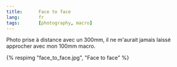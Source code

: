 ```yaml
---
title:      Face to face
lang:       fr
tags:       [photography, macro]
---
```


Photo prise à distance avec un 300mm, il ne m'aurait jamais laissé approcher avec mon 100mm macro.

{% respimg "face_to_face.jpg", "Face to face" %}
